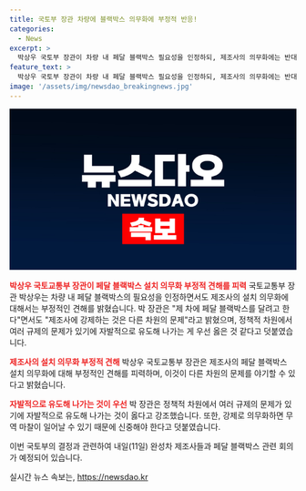 ```yaml
---
title: 국토부 장관 차량에 블랙박스 의무화에 부정적 반응!
categories:
  - News
excerpt: >
  박상우 국토부 장관이 차량 내 페달 블랙박스 필요성을 인정하되, 제조사의 의무화에는 반대 입장을 피력했습니다. 국회 국토위 전체회의에서 개인적으로 블랙박스를 달겠다고 밝히면서도 강제 의무화는 다른 문제를 야기할 수 있다고 언급했습니다. 또한, 자발적 유도가 옳다며 무역 마찰에 대한 우려도 표명했습니다. 시청 역주행 사고와 관련하여 내일 완성차 업체와 회의를 갖기로 했습니다. (단어 수: 71, 문자 수: 394)
feature_text: >
  박상우 국토부 장관이 차량 내 페달 블랙박스 필요성을 인정하되, 제조사의 의무화에는 반대 입장을 피력했습니다. 국회 국토위 전체회의에서 개인적으로 블랙박스를 달겠다고 밝히면서도 강제 의무화는 다른 문제를 야기할 수 있다고 언급했습니다. 또한, 자발적 유도가 옳다며 무역 마찰에 대한 우려도 표명했습니다. 시청 역주행 사고와 관련하여 내일 완성차 업체와 회의를 갖기로 했습니다. (단어 수: 71, 문자 수: 394)
image: '/assets/img/newsdao_breakingnews.jpg'
---
```


<p><img src="/assets/img/newsdao_breakingnews.jpg" alt="implanttips 속보" /></p>

<p><b><span style="color: #ee2323;">박상우 국토교통부 장관이 페달 블랙박스 설치 의무화 부정적 견해를 피력</span></b>
국토교통부 장관 박상우는 차량 내 페달 블랙박스의 필요성을 인정하면서도 제조사의 설치 의무화에 대해서는 부정적인 견해를 밝혔습니다. 박 장관은 "제 차에 페달 블랙박스를 달려고 한다"면서도 "제조사에 강제하는 것은 다른 차원의 문제"라고 밝혔으며, 정책적 차원에서 여러 규제의 문제가 있기에 자발적으로 유도해 나가는 게 우선 옳은 것 같다고 덧붙였습니다.</p>

<p><b><span style="color: #ee2323;">제조사의 설치 의무화 부정적 견해</span></b>
박상우 국토교통부 장관은 제조사의 페달 블랙박스 설치 의무화에 대해 부정적인 견해를 피력하며, 이것이 다른 차원의 문제를 야기할 수 있다고 밝혔습니다.</p>

<p><b><span style="color: #ee2323;">자발적으로 유도해 나가는 것이 우선</span></b>
박 장관은 정책적 차원에서 여러 규제의 문제가 있기에 자발적으로 유도해 나가는 것이 옳다고 강조했습니다. 또한, 강제로 의무화하면 무역 마찰이 일어날 수 있기 때문에 신중해야 한다고 덧붙였습니다.</p>

<p>이번 국토부의 결정과 관련하여 내일(11일) 완성차 제조사들과 페달 블랙박스 관련 회의가 예정되어 있습니다.</p>
실시간 뉴스 속보는, <a href="https://newsdao.kr" rel="dofollow">https://newsdao.kr</a>


